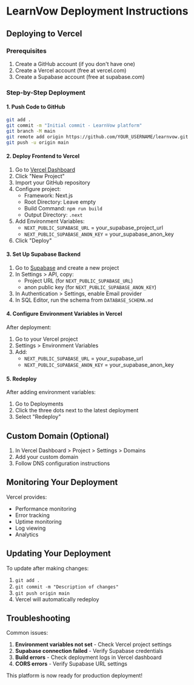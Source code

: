 # LearnVow Deployment Instructions

## Deploying to Vercel

### Prerequisites
1. Create a GitHub account (if you don't have one)
2. Create a Vercel account (free at vercel.com)
3. Create a Supabase account (free at supabase.com)

### Step-by-Step Deployment

#### 1. Push Code to GitHub
```bash
git add .
git commit -m "Initial commit - LearnVow platform"
git branch -M main
git remote add origin https://github.com/YOUR_USERNAME/learnvow.git
git push -u origin main
```

#### 2. Deploy Frontend to Vercel
1. Go to [Vercel Dashboard](https://vercel.com/dashboard)
2. Click "New Project"
3. Import your GitHub repository
4. Configure project:
   - Framework: Next.js
   - Root Directory: Leave empty
   - Build Command: `npm run build`
   - Output Directory: `.next`
5. Add Environment Variables:
   - `NEXT_PUBLIC_SUPABASE_URL` = your_supabase_project_url
   - `NEXT_PUBLIC_SUPABASE_ANON_KEY` = your_supabase_anon_key
6. Click "Deploy"

#### 3. Set Up Supabase Backend
1. Go to [Supabase](https://supabase.com) and create a new project
2. In Settings > API, copy:
   - Project URL (for `NEXT_PUBLIC_SUPABASE_URL`)
   - anon public key (for `NEXT_PUBLIC_SUPABASE_ANON_KEY`)
3. In Authentication > Settings, enable Email provider
4. In SQL Editor, run the schema from `DATABASE_SCHEMA.md`

#### 4. Configure Environment Variables in Vercel
After deployment:
1. Go to your Vercel project
2. Settings > Environment Variables
3. Add:
   - `NEXT_PUBLIC_SUPABASE_URL` = your_supabase_url
   - `NEXT_PUBLIC_SUPABASE_ANON_KEY` = your_supabase_anon_key

#### 5. Redeploy
After adding environment variables:
1. Go to Deployments
2. Click the three dots next to the latest deployment
3. Select "Redeploy"

## Custom Domain (Optional)
1. In Vercel Dashboard > Project > Settings > Domains
2. Add your custom domain
3. Follow DNS configuration instructions

## Monitoring Your Deployment
Vercel provides:
- Performance monitoring
- Error tracking
- Uptime monitoring
- Log viewing
- Analytics

## Updating Your Deployment
To update after making changes:
1. `git add .`
2. `git commit -m "Description of changes"`
3. `git push origin main`
4. Vercel will automatically redeploy

## Troubleshooting
Common issues:
1. **Environment variables not set** - Check Vercel project settings
2. **Supabase connection failed** - Verify Supabase credentials
3. **Build errors** - Check deployment logs in Vercel dashboard
4. **CORS errors** - Verify Supabase URL settings

This platform is now ready for production deployment!